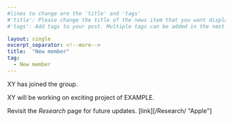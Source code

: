 ```yaml
---
#lines to change are the 'title' and 'tags'
#'title': Please change the title of the news item that you want displayed on the page 'News'
#'tags': Add tags to your post. Multiple tags can be added in the next line. The current list shows the ones already on the website. If your desired tag matches these then please retain, otherwise you can add more. Please make sure of the letter case; we would not want repeats like 'jobs' and 'jobs'

layout: single
excerpt_separator: <!--more-->
title:  "New member"
tag: 							
  - New member
---
```


XY has joined the group.

<!--more-->
<!--any text before this line will be displayed on the 'News' page. Any text after this point will be accessible by clicking the post. Please keep this breif.-->
<!--Text following this can be whatever you want. There are some examples on the website provided and attached examples show how to format them in HTML language.-->
<!--Following are some formatting examples-->

XY will be working on exciting project of EXAMPLE.

Revisit the _Research_ page for future updates. [link][/Research/ "Apple"]

